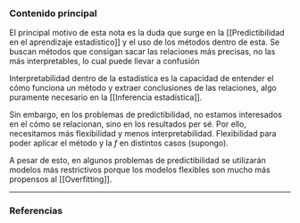 ### Contenido principal

El principal motivo de esta nota es la duda que surge en la [[Predictibilidad en el aprendizaje estadístico]] y el uso de los métodos dentro de esta. Se buscan métodos que consigan sacar las relaciones más precisas, no las más interpretables, lo cual puede llevar a confusión

Interpretabilidad dentro de la estadística es la capacidad de entender el cómo funciona un método y extraer conclusiones de las relaciones, algo puramente necesario en la [[Inferencia estadística]].

Sin embargo, en los problemas de predictibilidad, no estamos interesados en el cómo se relacionan, sino en los resultados per sé. Por ello, necesitamos más flexibilidad y menos interpretabilidad. Flexibilidad para poder aplicar el método y la $f$ en distintos casos (supongo).

A pesar de esto, en algunos problemas de predictibilidad se utilizarán modelos más restrictivos porque los modelos flexibles son mucho más propensos al [[Overfitting]].

--- 
### Referencias
